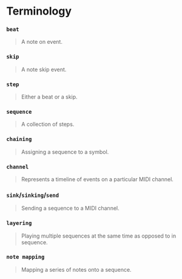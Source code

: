 # Terminology
### `beat`
> A note on event.

### `skip`
> A note skip event.

### `step`
> Either a beat or a skip.

### `sequence`
> A collection of steps.

### `chaining`
> Assigning a sequence to a symbol.

### `channel`
> Represents a timeline of events on a particular MIDI channel.

### `sink`/`sinking`/`send`
> Sending a sequence to a MIDI channel.

### `layering`
> Playing multiple sequences at the same time as opposed to in sequence.

### `note mapping`
> Mapping a series of notes onto a sequence.

